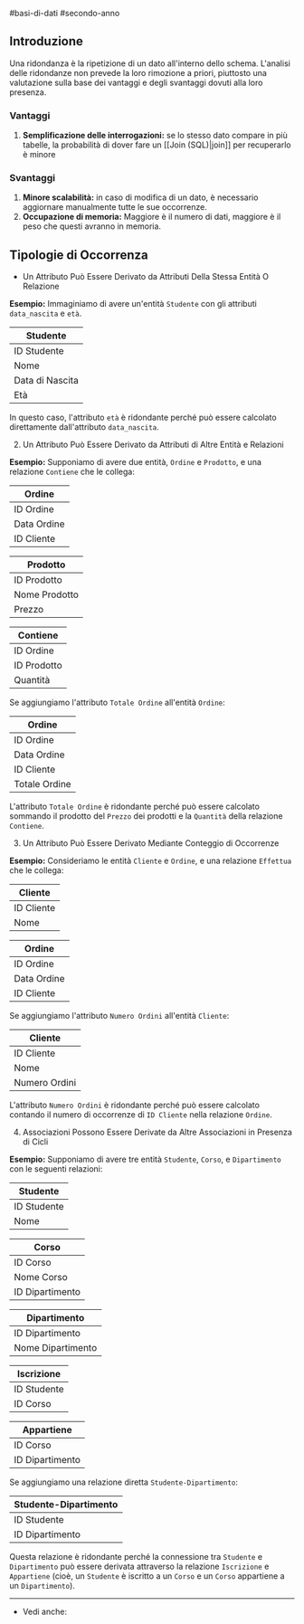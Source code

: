 #basi-di-dati #secondo-anno 

## Introduzione

Una ridondanza è la ripetizione di un dato all'interno dello schema. L'analisi delle ridondanze non prevede la loro rimozione a priori, piuttosto una valutazione sulla base dei vantaggi e degli svantaggi dovuti alla loro presenza. 

### Vantaggi

1. **Semplificazione delle interrogazioni:** se lo stesso dato compare in più tabelle, la probabilità di dover fare un [[Join (SQL)|join]] per recuperarlo è minore

### Svantaggi

1. **Minore scalabilità:** in caso di modifica di un dato, è necessario aggiornare manualmente tutte le sue occorrenze.
2. **Occupazione di memoria:** Maggiore è il numero di dati, maggiore è il peso che questi avranno in memoria.

## Tipologie di Occorrenza

- Un Attributo Può Essere Derivato da Attributi Della Stessa Entità O Relazione

**Esempio:** Immaginiamo di avere un'entità `Studente` con gli attributi `data_nascita` e `età`.

|Studente|
|---|
|ID Studente|
|Nome|
|Data di Nascita|
|Età|

In questo caso, l'attributo `età` è ridondante perché può essere calcolato direttamente dall'attributo `data_nascita`.

2. Un Attributo Può Essere Derivato da Attributi di Altre Entità e Relazioni

**Esempio:** Supponiamo di avere due entità, `Ordine` e `Prodotto`, e una relazione `Contiene` che le collega:

|Ordine|
|---|
|ID Ordine|
|Data Ordine|
|ID Cliente|

|Prodotto|
|---|
|ID Prodotto|
|Nome Prodotto|
|Prezzo|

|Contiene|
|---|
|ID Ordine|
|ID Prodotto|
|Quantità|

Se aggiungiamo l'attributo `Totale Ordine` all'entità `Ordine`:

|Ordine|
|---|
|ID Ordine|
|Data Ordine|
|ID Cliente|
|Totale Ordine|

L'attributo `Totale Ordine` è ridondante perché può essere calcolato sommando il prodotto del `Prezzo` dei prodotti e la `Quantità` della relazione `Contiene`.

3. Un Attributo Può Essere Derivato Mediante Conteggio di Occorrenze

**Esempio:** Consideriamo le entità `Cliente` e `Ordine`, e una relazione `Effettua` che le collega:

| Cliente    |
| ---------- |
| ID Cliente |
| Nome       |

|Ordine|
|---|
|ID Ordine|
|Data Ordine|
|ID Cliente|

Se aggiungiamo l'attributo `Numero Ordini` all'entità `Cliente`:

|Cliente|
|---|
|ID Cliente|
|Nome|
|Numero Ordini|

L'attributo `Numero Ordini` è ridondante perché può essere calcolato contando il numero di occorrenze di `ID Cliente` nella relazione `Ordine`.

4. Associazioni Possono Essere Derivate da Altre Associazioni in Presenza di Cicli

**Esempio:** Supponiamo di avere tre entità `Studente`, `Corso`, e `Dipartimento` con le seguenti relazioni:

|Studente|
|---|
|ID Studente|
|Nome|

|Corso|
|---|
|ID Corso|
|Nome Corso|
|ID Dipartimento|

|Dipartimento|
|---|
|ID Dipartimento|
|Nome Dipartimento|

|Iscrizione|
|---|
|ID Studente|
|ID Corso|

|Appartiene|
|---|
|ID Corso|
|ID Dipartimento|

Se aggiungiamo una relazione diretta `Studente-Dipartimento`:

|Studente-Dipartimento|
|---|
|ID Studente|
|ID Dipartimento|

Questa relazione è ridondante perché la connessione tra `Studente` e `Dipartimento` può essere derivata attraverso la relazione `Iscrizione` e `Appartiene` (cioè, un `Studente` è iscritto a un `Corso` e un `Corso` appartiene a un `Dipartimento`).

---

- Vedi anche: 

